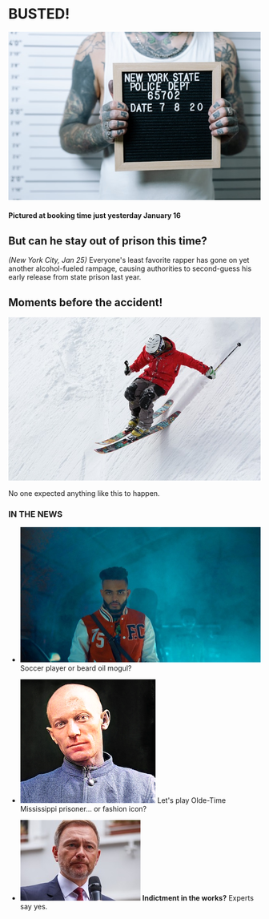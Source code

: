 # BUSTED!

![](pexels-cottonbro-studio-8382610.jpg)

#### Pictured at booking time just yesterday **January 16**

## But can he stay out of prison this time?

*(New York City, Jan 25)* Everyone's least favorite rapper has gone on yet
another alcohol-fueled rampage, causing authorities to second-guess
his early release from state prison last year.

## Moments before the accident!

![Dramatic picture of downhill skier](man-498473_640.jpg)

No one expected anything like this to happen.

### IN THE NEWS

* ![](gangster-4625609_640.jpg)
   Soccer player or beard oil mogul?

* ![](creep.png)
   Let's play Olde-Time Mississippi prisoner... or fashion icon? 

* ![](politician.jpg)
   **Indictment in the works?** Experts say yes.


